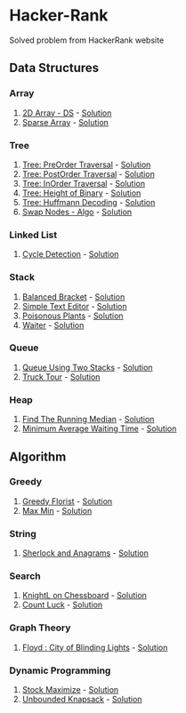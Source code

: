 # Hacker-Rank
Solved problem from HackerRank website



## Data Structures

### Array
1. [2D Array - DS](https://www.hackerrank.com/challenges/2d-array/problem)              -     [Solution](https://github.com/PranataSitepu/HackerRank/blob/master/Progress%201/Data%20Structures/Arrays/2D%20Array%20-%20DS/2d%20array%20hourglass.c)
2. [Sparse Array](https://www.hackerrank.com/challenges/sparse-arrays/problem)              -     [Solution](https://github.com/PranataSitepu/HackerRank/blob/master/Progress%201/Data%20Structures/Arrays/Sparse%20Arrays/sparse%20array.cpp)

### Tree
1. [Tree: PreOrder Traversal](https://www.hackerrank.com/challenges/tree-preorder-traversal/problem)              -     [Solution](https://github.com/PranataSitepu/HackerRank/blob/master/Progress%201/Data%20Structures/Trees/Tree%20-%20Preorder%20Traversal/preOrder%20Traversal.cpp)
2. [Tree: PostOrder Traversal](https://www.hackerrank.com/challenges/tree-postorder-traversal/problem)              -     [Solution](https://github.com/PranataSitepu/HackerRank/blob/master/Progress%201/Data%20Structures/Trees/Tree%20-%20Postorder%20Traversal/postOrder%20Traversal.cpp)
3. [Tree: InOrder Traversal](https://www.hackerrank.com/challenges/tree-inorder-traversal/problem)              -     [Solution](https://github.com/PranataSitepu/HackerRank/blob/master/Progress%201/Data%20Structures/Trees/Tree%20-%20Inorder%20Traversal/inOrder%20Traversal.cpp)
4. [Tree: Height of Binary](https://www.hackerrank.com/challenges/tree-height-of-a-binary-tree/problem)              -     [Solution](https://github.com/PranataSitepu/HackerRank/blob/master/Progress%201/Data%20Structures/Trees/Tree%20-%20Height%20of%20a%20Binary/Tree%20Height.cpp)
5. [Tree: Huffmann Decoding](https://www.hackerrank.com/challenges/tree-huffman-decoding/problem)              -     [Solution](https://github.com/PranataSitepu/HackerRank/blob/master/Progress%201/Data%20Structures/Trees/Tree%20-%20Huffman%20Decoding/Tree%20Huffman%20Decoding.cpp)
6. [Swap Nodes - Algo](https://www.hackerrank.com/challenges/swap-nodes-algo/problem)              -     [Solution](https://github.com/PranataSitepu/HackerRank/blob/master/Progress%201/Data%20Structures/Trees/Swap%20Nodes%20%5BAlgo%5D/Swap%20Nodes.cpp)

### Linked List
1. [Cycle Detection](https://www.hackerrank.com/challenges/detect-whether-a-linked-list-contains-a-cycle/problem)   -  [Solution](https://github.com/PranataSitepu/HackerRank/blob/master/Progress%202/Data%20Structures/Linked%20List/Cycle%20Detection/Cycle%20Detection.cpp)

### Stack
1. [Balanced Bracket](https://www.hackerrank.com/challenges/balanced-brackets/problem)  -   [Solution](https://github.com/PranataSitepu/HackerRank/blob/master/Progress%202/Data%20Structures/Stack/Balanced%20Brackets/Balanced%20Brackets.cpp)
2. [Simple Text Editor](https://www.hackerrank.com/challenges/simple-text-editor/problem)   -   [Solution](https://github.com/PranataSitepu/HackerRank/blob/master/Progress%202/Data%20Structures/Stack/Simple%20Text%20Editor/Simple%20Text%20Editor.cpp)
3. [Poisonous Plants](https://www.hackerrank.com/challenges/poisonous-plants/problem) - [Solution](https://github.com/PranataSitepu/HackerRank/blob/master/Progress%202/Data%20Structures/Stack/Poisonous%20Plants/Poisonous%20Plants.cpp)
4. [Waiter](https://www.hackerrank.com/challenges/waiter/problem) - [Solution](https://github.com/PranataSitepu/HackerRank/blob/master/Progress%202/Data%20Structures/Stack/Waiter/Waiter.cpp)

### Queue
1. [Queue Using Two Stacks](https://www.hackerrank.com/challenges/queue-using-two-stacks/problem) - [Solution](https://github.com/PranataSitepu/HackerRank/blob/master/Progress%202/Data%20Structures/Queue/Queue%20Using%20Two%20Stacks/Queue%20Using%20Two%20Stacks.cpp)
2. [Truck Tour](https://www.hackerrank.com/challenges/truck-tour/problem) - [Solution](https://github.com/PranataSitepu/HackerRank/blob/master/Progress%202/Data%20Structures/Queue/Truck%20Tour/Truck%20Tour.cpp)

### Heap
1. [Find The Running Median](https://www.hackerrank.com/challenges/find-the-running-median/problem) - [Solution](https://github.com/PranataSitepu/HackerRank/blob/master/Progress%202/Data%20Structures/Heap/Find%20The%20Running%20Median/Find%20The%20Running%20Median.cpp)
2. [Minimum Average Waiting Time](https://www.hackerrank.com/challenges/minimum-average-waiting-time/problem) - [Solution](https://github.com/PranataSitepu/HackerRank/blob/master/Progress%202/Data%20Structures/Heap/Minimum%20Average%20Waiting%20Time/Minimum%20Average%20Waiting%20Time.cpp)

## Algorithm

### Greedy
1. [Greedy Florist](https://www.hackerrank.com/challenges/greedy-florist/problem) - [Solution](https://github.com/PranataSitepu/HackerRank/blob/master/Progress%202/Data%20Structures/Heap/Minimum%20Average%20Waiting%20Time/Minimum%20Average%20Waiting%20Time.cpp)
2. [Max Min](https://www.hackerrank.com/challenges/angry-children/problem) - [Solution](https://github.com/PranataSitepu/HackerRank/blob/master/Progress%202/Data%20Structures/Greedy/Max%20Min/Max%20Min.cpp)

### String
1. [Sherlock and Anagrams](https://www.hackerrank.com/challenges/sherlock-and-anagrams/problem) - [Solution]()

### Search
1. [KnightL on Chessboard](https://www.hackerrank.com/challenges/knightl-on-chessboard/problem) - [Solution]()
2. [Count Luck](https://www.hackerrank.com/challenges/count-luck/problem) - [Solution]()

### Graph Theory
1. [Floyd : City of Blinding Lights](https://www.hackerrank.com/challenges/floyd-city-of-blinding-lights/problem) - [Solution]()

### Dynamic Programming
1. [Stock Maximize](https://www.hackerrank.com/challenges/stockmax/problem) - [Solution]()
2. [Unbounded Knapsack](https://www.hackerrank.com/challenges/unbounded-knapsack/problem) - [Solution]()
